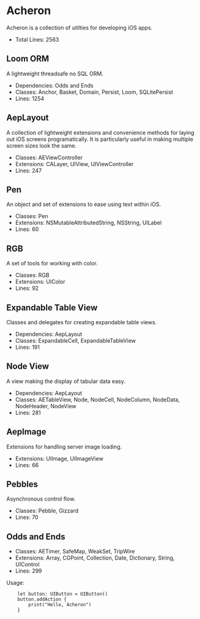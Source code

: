 # Acheron

Acheron is a collection of utilties for developing iOS apps.

* Total Lines: 2563


## Loom ORM

A lightweight threadsafe no SQL ORM.

* Dependencies: Odds and Ends
* Classes: Anchor, Basket, Domain, Persist, Loom, SQLitePersist
* Lines: 1254


## AepLayout

A collection of lightweight extensions and convenience methods for laying out iOS screens programatically.  It is particularly useful in making multiple screen sizes look the same.

* Classes: AEViewController
* Extensions: CALayer, UIView, UIViewController
* Lines: 247


## Pen

An object and set of extensions to ease using text within iOS.

* Classes: Pen
* Extensions: NSMutableAttributedString, NSString, UILabel
* Lines: 60


## RGB

A set of tools for working with color.

* Classes: RGB
* Extensions: UIColor
* Lines: 92


## Expandable Table View

Classes and delegates for creating expandable table views.

* Dependencies: AepLayout
* Classes: ExpandableCell, ExpandableTableView
* Lines: 191

## Node View

A view making the display of tabular data easy.

* Dependencies: AepLayout
* Classes: AETableView, Node, NodeCell, NodeColumn, NodeData, NodeHeader, NodeView
* Lines: 281

## AepImage

Extensions for handling server image loading.

* Extensions: UIImage, UIImageView
* Lines: 66

## Pebbles

Asynchronous control flow.

* Classes: Pebble, Gizzard
* Lines: 70

## Odds and Ends

* Classes: AETimer, SafeMap, WeakSet, TripWire
* Extensions: Array, CGPoint, Collection, Date, Dictionary, String, UIControl
* Lines: 299

Usage:
```
    let button: UIButton = UIButton()
    button.addAction {
        print("Hello, Acheron")
    }
```
